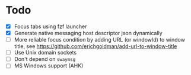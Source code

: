 # Todo

- [x] Focus tabs using fzf launcher
- [x] Generate native messaging host descriptor json dynamically
- [ ] More reliable focus condition by adding URL (or windowId) to window title, see https://github.com/erichgoldman/add-url-to-window-title
- [ ] Use Unix domain sockets
- [ ] Don't depend on `swaymsg`
- [ ] MS Windows support (AHK)
